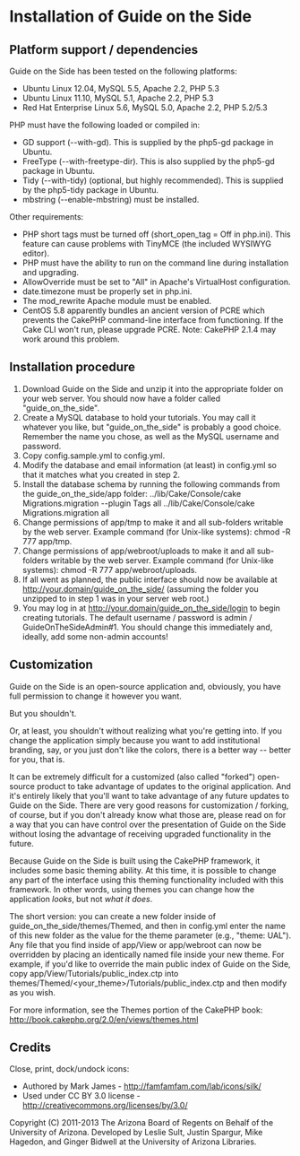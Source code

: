 Installation of Guide on the Side
=================

Platform support / dependencies
-------------------------------------------------------------------------------
Guide on the Side has been tested on the following platforms:

* Ubuntu Linux 12.04, MySQL 5.5, Apache 2.2, PHP 5.3
* Ubuntu Linux 11.10, MySQL 5.1, Apache 2.2, PHP 5.3
* Red Hat Enterprise Linux 5.6, MySQL 5.0, Apache 2.2, PHP 5.2/5.3

PHP must have the following loaded or compiled in:

* GD support (--with-gd). This is supplied by the php5-gd package in Ubuntu.
* FreeType (--with-freetype-dir). This is also supplied by the php5-gd 
package in Ubuntu.
* Tidy (--with-tidy) (optional, but highly recommended). This is supplied by 
the php5-tidy package in Ubuntu.
* mbstring (--enable-mbstring) must be installed.

Other requirements:

* PHP short tags must be turned off (short_open_tag = Off in php.ini). This 
feature can cause problems with TinyMCE (the included WYSIWYG editor).
* PHP must have the ability to run on the command line during installation 
and upgrading.
* AllowOverride must be set to "All" in Apache's VirtualHost configuration.
* date.timezone must be properly set in php.ini.
* The mod_rewrite Apache module must be enabled.
* CentOS 5.8 apparently bundles an ancient version of PCRE which prevents the
CakePHP command-line interface from functioning. If the Cake CLI won't run, 
please upgrade PCRE. Note: CakePHP 2.1.4 may work around this problem.  

Installation procedure
-------------------------------------------------------------------------------
1. Download Guide on the Side and unzip it into the appropriate folder on your 
   web server. You should now have a folder called "guide_on_the_side".
2. Create a MySQL database to hold your tutorials. You may call it whatever
   you like, but "guide_on_the_side" is probably a good choice. Remember the 
   name you chose, as well as the MySQL username and password.
3. Copy config.sample.yml to config.yml.
4. Modify the database and email information (at least) in config.yml so that it 
     matches what you created in step 2.
5. Install the database schema by running the following commands from the 
   guide_on_the_side/app folder:
    ../lib/Cake/Console/cake Migrations.migration --plugin Tags all
    ../lib/Cake/Console/cake Migrations.migration all
6. Change permissions of app/tmp to make it and all sub-folders writable by 
   the web server. Example command (for Unix-like systems): 
    chmod -R 777 app/tmp.
7. Change permissions of app/webroot/uploads to make it and all sub-folders writable by 
   the web server. Example command (for Unix-like systems): 
    chmod -R 777 app/webroot/uploads.
8. If all went as planned, the public interface should now be available at 
   http://your.domain/guide_on_the_side/ (assuming the folder you unzipped to 
   in step 1 was in your server web root.)
9. You may log in at http://your.domain/guide_on_the_side/login to begin creating
   tutorials. The default username / password is admin / GuideOnTheSideAdmin#1.
   You should change this immediately and, ideally, add some non-admin 
   accounts!

Customization
-------------------------------------------------------------------------------
Guide on the Side is an open-source application and, obviously, you have full
permission to change it however you want.

But you shouldn't.

Or, at least, you shouldn't without realizing what you're getting into. If you
change the application simply because you want to add institutional branding, say, or
you just don't like the colors, there is a better way -- better for you, that 
is.

It can be extremely difficult for a customized (also called "forked") 
open-source product to take advantage of updates to the original application. 
And it's entirely likely that you'll want to take advantage of any future 
updates to Guide on the Side. There are very good reasons for customization / 
forking, of course, but if you don't already know what those are, please read 
on for a way that you can have control over the presentation of Guide on the 
Side without losing the advantage of receiving upgraded functionality in the 
future.

Because Guide on the Side is built using the CakePHP framework, it includes 
some basic theming ability. At this time, it is possible to change any 
part of the interface using this theming functionality included with this 
framework. In other words, using themes you can change how the 
application *looks*, but not *what it does*.

The short version: you can create a new folder inside of 
guide_on_the_side/themes/Themed, and then in config.yml enter the name of this 
new folder as the value for the theme parameter (e.g., "theme: UAL"). Any file 
that you find inside of app/View or app/webroot can now be overridden by 
placing an identically named file inside your new theme. For example, if 
you'd like to override the main public index of Guide on the Side, copy 
app/View/Tutorials/public_index.ctp into 
themes/Themed/<your_theme>/Tutorials/public_index.ctp and then modify as you 
wish. 

For more information, see the Themes portion of the CakePHP book:
http://book.cakephp.org/2.0/en/views/themes.html

Credits
-------------------------------------------------------------------------------
Close, print, dock/undock icons:
 - Authored by Mark James - http://famfamfam.com/lab/icons/silk/
 - Used under CC BY 3.0 license - http://creativecommons.org/licenses/by/3.0/

Copyright (C) 2011-2013 The Arizona Board of Regents on Behalf of the 
University of Arizona. Developed by Leslie Sult, Justin Spargur, 
Mike Hagedon, and Ginger Bidwell at the University of Arizona Libraries.
